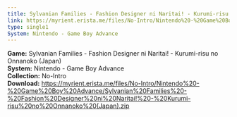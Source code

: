 ```yaml
---
title: Sylvanian Families - Fashion Designer ni Naritai! - Kurumi-risu no Onnanoko (Japan)
link: https://myrient.erista.me/files/No-Intro/Nintendo%20-%20Game%20Boy%20Advance/Sylvanian%20Families%20-%20Fashion%20Designer%20ni%20Naritai!%20-%20Kurumi-risu%20no%20Onnanoko%20(Japan).zip
type: single1
System: Nintendo - Game Boy Advance
---
```

<b>Game:</b> Sylvanian Families - Fashion Designer ni Naritai! - Kurumi-risu no Onnanoko (Japan)<br>
<b>System:</b> Nintendo - Game Boy Advance<br>
<b>Collection:</b> No-Intro<br>
<b>Download:</b> https://myrient.erista.me/files/No-Intro/Nintendo%20-%20Game%20Boy%20Advance/Sylvanian%20Families%20-%20Fashion%20Designer%20ni%20Naritai!%20-%20Kurumi-risu%20no%20Onnanoko%20(Japan).zip